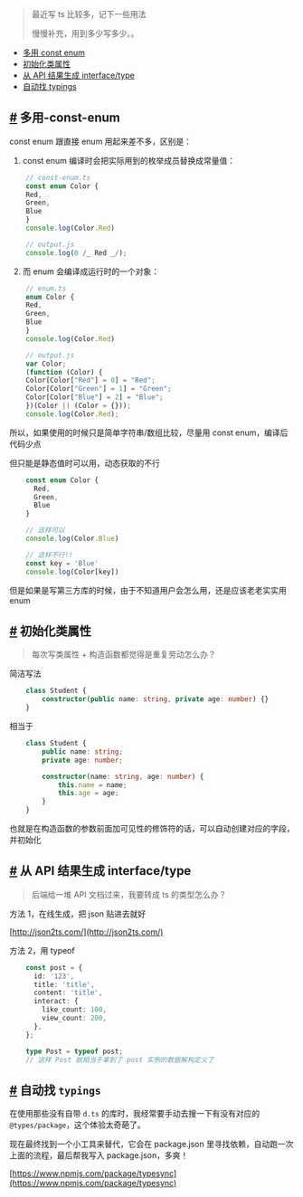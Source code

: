 > 最近写 ts 比较多，记下一些用法
>
> 慢慢补充，用到多少写多少。。

- [多用 const enum](#多用-const-enum)
- [初始化类属性](#初始化类属性)
- [从 API 结果生成 interface/type](#从-api-结果生成-interface-type)
- [自动找 typings](#自动找-typings)

## [#](#多用-const-enum) 多用-const-enum

const enum 跟直接 enum 用起来差不多，区别是：

1.  const enum 编译时会把实际用到的枚举成员替换成常量值：
```ts
    // const-enum.ts
    const enum Color {
    Red,
    Green,
    Blue
    }
    console.log(Color.Red)

    // output.js
    console.log(0 /_ Red _/);
```
2)  而 enum 会编译成运行时的一个对象：
```ts
    // enum.ts
    enum Color {
    Red,
    Green,
    Blue
    }
    console.log(Color.Red)

    // output.js
    var Color;
    (function (Color) {
    Color[Color["Red"] = 0] = "Red";
    Color[Color["Green"] = 1] = "Green";
    Color[Color["Blue"] = 2] = "Blue";
    })(Color || (Color = {}));
    console.log(Color.Red);
```
所以，如果使用的时候只是简单字符串/数组比较，尽量用 const enum，编译后代码少点

但只能是静态值时可以用，动态获取的不行
```ts
    const enum Color {
      Red,
      Green,
      Blue
    }

    // 这样可以
    console.log(Color.Blue)

    // 这样不行!!
    const key = 'Blue'
    console.log(Color[key])
```
但是如果是写第三方库的时候，由于不知道用户会怎么用，还是应该老老实实用 enum

## [#](#初始化类属性) 初始化类属性

> 每次写类属性 \+ 构造函数都觉得是重复劳动怎么办？

简洁写法
```ts
    class Student {
        constructor(public name: string, private age: number) {}
    }
```
相当于
```ts
    class Student {
        public name: string;
        private age: number;

        constructor(name: string, age: number) {
            this.name = name;
            this.age = age;
        }
    }
```
也就是在构造函数的参数前面加可见性的修饰符的话，可以自动创建对应的字段，并初始化

## [#](#从-api-结果生成-interface-type) 从 API 结果生成 interface/type

> 后端给一堆 API 文档过来，我要转成 ts 的类型怎么办？

方法 1，在线生成，把 json 贴进去就好

[http://json2ts.com/](http://json2ts.com/)

方法 2，用 typeof
```ts
    const post = {
      id: '123',
      title: 'title',
      content: 'title',
      interact: {
        like_count: 100,
        view_count: 200,
      },
    };

    type Post = typeof post;
    // 这样 Post 就相当于拿到了 post 实例的数据解构定义了
```
## [#](#自动找-typings) 自动找 `typings`

在使用那些没有自带 `d.ts` 的库时，我经常要手动去搜一下有没有对应的 `@types/package`，这个体验太奇葩了。

现在最终找到一个小工具来替代，它会在 package.json 里寻找依赖，自动跑一次上面的流程，最后帮我写入 package.json，多爽！

[https://www.npmjs.com/package/typesync](https://www.npmjs.com/package/typesync)
